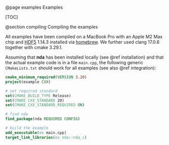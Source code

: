 @page examples Examples

[TOC]

@section compiling Compiling the examples

All examples have been compiled on a MacBook Pro with an Apple M2 Max chip and [HDF5](https://www.hdfgroup.org/solutions/hdf5/) 1.14.3
installed via [homebrew](https://brew.sh/).
We further used clang 17.0.6 together with cmake 3.29.1.

Assuming that **nda** has been installed locally (see @ref installation) and that the actual example code is in a file `main.cpp`,
the following generic `CMakeLists.txt` should work for all examples (see also @ref integration):

```cmake
cmake_minimum_required(VERSION 3.20)
project(example CXX)

# set required standard
set(CMAKE_BUILD_TYPE Release)
set(CMAKE_CXX_STANDARD 20)
set(CMAKE_CXX_STANDARD_REQUIRED ON)

# find nda
find_package(nda REQUIRED CONFIG)

# build the example
add_executable(ex main.cpp)
target_link_libraries(ex nda::nda_c)
```
